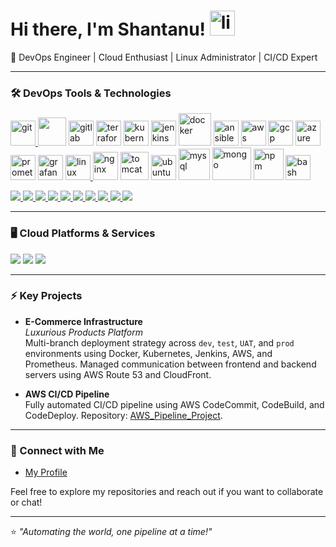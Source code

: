 
# Hi there, I'm Shantanu! <a href="https://www.linux.org/" target="_blank"> <img src="https://www.vectorlogo.zone/logos/linux/linux-icon.svg" alt="linux" width="40" height="40"/> </a>

🚀 DevOps Engineer | Cloud Enthusiast | Linux Administrator | CI/CD Expert

---

### 🛠️ DevOps Tools & Technologies
<a href="https://git-scm.com/" target="_blank"> <img src="https://www.vectorlogo.zone/logos/git-scm/git-scm-icon.svg" alt="git" width="40" height="40"/> </a> 
<a href="https://github.com/actions/" target="_blank"> <img src="https://www.vectorlogo.zone/logos/github/github-icon.svg" width="45" height="45"/></a> 
<a href="https://about.gitlab.com/" target="_blank"> <img src="https://www.vectorlogo.zone/logos/gitlab/gitlab-icon.svg" alt="gitlab" width="40" height="40"/></a>
<a href="https://www.terraform.io" target="_blank"> <img src="https://www.vectorlogo.zone/logos/terraformio/terraformio-icon.svg" alt="terraform" width="40" height="40"/></a>
<a href="https://kubernetes.io/" target="_blank"> <img src="https://www.vectorlogo.zone/logos/kubernetes/kubernetes-icon.svg" alt="kubernetes" width="40" height="40"/></a> <a href="https://www.jenkins.io" target="_blank"> <img src="https://www.vectorlogo.zone/logos/jenkins/jenkins-icon.svg" alt="jenkins" width="40" height="40"/></a> 
<a href="https://www.docker.com" target="_blank"> <img src="https://www.vectorlogo.zone/logos/docker/docker-icon.svg" alt="docker" width="52" height="52"/></a> 
<a href="https://www.ansible.com/" target="_blank"> <img src="https://www.vectorlogo.zone/logos/ansible/ansible-icon.svg" alt="ansible" width="40" height="40"/></a> 
<a href="https://aws.amazon.com" target="_blank"> <img src="https://www.vectorlogo.zone/logos/amazon_aws/amazon_aws-icon.svg" alt="aws" width="40" height="40"/></a> 
<a href="https://cloud.google.com/" target="_blank"> <img src="https://www.vectorlogo.zone/logos/google_cloud/google_cloud-icon.svg" alt="gcp" width="40" height="40"/></a> <a href="https://azure.microsoft.com/" target="_blank"> <img src="https://www.vectorlogo.zone/logos/microsoft_azure/microsoft_azure-icon.svg" alt="azure" width="40" height="40"/></a>
<a href="https://prometheus.io/" target="_blank"> <img src="https://www.vectorlogo.zone/logos/prometheusio/prometheusio-icon.svg" alt="prometheus" width="40" height="40"/></a>
<a href="https://grafana.com/" target="_blank"> <img src="https://www.vectorlogo.zone/logos/grafana/grafana-icon.svg" alt="grafana" width="40" height="40"/></a> 
<a href="https://www.linux.org/" target="_blank"> <img src="https://www.vectorlogo.zone/logos/linux/linux-icon.svg" alt="linux" width="40" height="40"/> </a> 
<a href="https://nginx.org/en/" target="_blank"> <img src="https://www.vectorlogo.zone/logos/nginx/nginx-icon.svg" alt="nginx" width="40" height="45"/></a> 
<a href="https://tomcat.apache.org/" target="_blank"> <img src="https://www.vectorlogo.zone/logos/apache_tomcat/apache_tomcat-icon.svg" alt="tomcat" width="45" height="45"/></a> 
<a href="https://ubuntu.com/" target="_blank"> <img src="https://www.vectorlogo.zone/logos/ubuntu/ubuntu-icon.svg" alt="ubuntu" width="40" height="40"/></a> 
<a href="https://www.mysql.com/" target="_blank"> <img src="https://www.vectorlogo.zone/logos/mysql/mysql-official.svg" alt="mysql" width="50" height="50"/></a> 
<a href="https://www.mongodb.com/" target="_blank"> <img src="https://www.vectorlogo.zone/logos/mongodb/mongodb-ar21.svg" alt="mongo" width="62" height="52"/></a> 
<a href="https://www.npmjs.com" target="_blank"> <img src="https://www.vectorlogo.zone/logos/npmjs/npmjs-ar21.svg" alt="npm" width="48" height="50"/></a> 
<a href="https://www.gnu.org/software/bash" target="_blank"> <img src="https://www.vectorlogo.zone/logos/gnu_bash/gnu_bash-icon.svg" alt="bash" width="40" height="40"/></a>

<p align="left">
  <a href="https://github.com/Shantanu20000/Jenkins.git" target="https://github.com/Shantanu20000/Jenkins.git">
    <img src="https://img.shields.io/badge/-Jenkins-0A0A0A?logo=Jenkins&style=for-the-badge" />
  </a>
  <a href="https://github.com/Shantanu20000/Docker.git" target="https://github.com/Shantanu20000/Docker.git">
    <img src="https://img.shields.io/badge/-Docker-2496ED?logo=docker&style=for-the-badge" />
  </a>
  <a href="https://github.com/Shantanu20000/K8s_3Teir_StudentApp_Project.git" target="https://github.com/Shantanu20000/K8s_3Teir_StudentApp_Project.git">
    <img src="https://img.shields.io/badge/-Kubernetes-326CE5?logo=kubernetes&style=for-the-badge" />
  </a>
  <a href="https://github.com/Shantanu20000/Terraform.git" target="https://github.com/Shantanu20000/Terraform.git">
    <img src="https://img.shields.io/badge/-Terraform-7B42BC?logo=terraform&style=for-the-badge" />
  </a>
  <a href="https://github.com/Shantanu20000/Terraform.git" target="https://github.com/Shantanu20000/Terraform.git">
    <img src="https://img.shields.io/badge/-AWS-FF9900?logo=amazon-aws&style=for-the-badge" />
  </a>
  <a href="https://github.com/Shantanu20000/Prometheus-Grafana.git" target="https://github.com/Shantanu20000/Prometheus-Grafana.git">
    <img src="https://img.shields.io/badge/-Prometheus-E6522C?logo=prometheus&style=for-the-badge" />
  </a>
  <a href="https://github.com/Shantanu20000/Prometheus-Grafana.git" target="https://github.com/Shantanu20000/Prometheus-Grafana.git">
    <img src="https://img.shields.io/badge/-Grafana-F46800?logo=grafana&style=for-the-badge" />
  </a>
  <a href="https://www.linux.org/" target="_blank">
    <img src="https://img.shields.io/badge/-Linux-FCC624?logo=linux&style=for-the-badge" />
  </a>
  <a href="https://git-scm.com/" target="_blank">
    <img src="https://img.shields.io/badge/-Git-F05032?logo=git&style=for-the-badge" />
  </a>
  <a href="https://github.com/Shantanu20000/Prometheus-Grafana.git" target="">
    <img src="https://img.shields.io/badge/-Sonarqube-4E9BCD?logo=sonarqube&style=for-the-badge" />
  </a>
</p>

---

### 🖥️ Cloud Platforms & Services

<p align="left">
  <img src="https://img.shields.io/badge/-AWS-232F3E?logo=amazon-aws&style=for-the-badge" />
  <img src="https://img.shields.io/badge/-Azure-0078D4?logo=microsoft-azure&style=for-the-badge" />
  <img src="https://img.shields.io/badge/-GCP-4285F4?logo=google-cloud&style=for-the-badge" />
</p>

---

### ⚡ Key Projects

- **E-Commerce Infrastructure**  
  _Luxurious Products Platform_  
  Multi-branch deployment strategy across `dev`, `test`, `UAT`, and `prod` environments using Docker, Kubernetes, Jenkins, AWS, and Prometheus. Managed communication between frontend and backend servers using AWS Route 53 and CloudFront.

- **AWS CI/CD Pipeline**  
  Fully automated CI/CD pipeline using AWS CodeCommit, CodeBuild, and CodeDeploy. Repository: [AWS_Pipeline_Project](https://github.com/Shantanu20000/AWS_Pipeline_Project.git).

---

### 🔗 Connect with Me

- [My Profile](https://shan.ocean-learner.cloud)

Feel free to explore my repositories and reach out if you want to collaborate or chat!

---

⭐️ _"Automating the world, one pipeline at a time!"_

